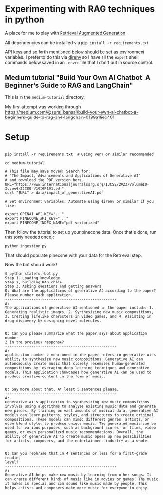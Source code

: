 # Experimenting with RAG techniques in python

A place for me to play with [Retrieval Augmented Generation](https://en.wikipedia.org/wiki/Retrieval-augmented_generation)

All dependencies can be installed via `pip install -r requirements.txt`

API keys and so forth mentioned below should be set as environment variables.
I prefer to do this via [direnv](https://direnv.net/) so I have all the
`export` shell commands below saved in an `.envrc` file that I don't put in
source control.


## Medium tutorial "Build Your Own AI Chatbot: A Beginner’s Guide to RAG and LangChain"

This is in the `medium-tutorial` directory.

My first attempt was working through https://medium.com/@suraj_bansal/build-your-own-ai-chatbot-a-beginners-guide-to-rag-and-langchain-0189a18ec401

# Setup

```shell

pip install -r requirements.txt  # Using venv or similar recommended

cd medium-tutorial

# This file may have moved! Search for:
# "The Impact, Advancements and Applications of Generative AI"
# and download the PDF version here.
URL="https://www.internationaljournalssrg.org/IJCSE/2023/Volume10-Issue6/IJCSE-V10I6P101.pdf"
curl "$URL" > data/impact_of_generativeAI.pdf

# Set environment variables. Automate using direnv or similar if you like:

export OPENAI_API_KEY="..."
export PINECONE_API_KEY="..."
export PINECONE_INDEX_NAME="pdf-vectorized"

```

Then follow the tutorial to set up your pinecone data.
Once that's done, run this (only needed once):

```shell
python ingestion.py
```

That should populate pinecone with your data for the Retrieval step.

Now the bot should work!

```console
$ python stateful-bot.py
Step 1. Loading knowledge
Step 2, building RAG chain
Step 3. Asking questions and getting answers
Q: What are the applications of generative AI according to the paper?
Please number each application.
---------------------------------------------------
A:
The applications of generative AI mentioned in the paper include: 1.
Generating realistic images, 2. Synthesizing new music compositions,
3. Creating lifelike characters in video games, and 4. Assisting in
drug discovery by designing novel molecules.


Q: Can you please summarize what the paper says about application number
2 in the previous response?
---------------------------------------------------
A:
Application number 2 mentioned in the paper refers to generative AI's
ability to synthesize new music compositions. Generative AI can
autonomously create music that closely resembles human-generated
compositions by leveraging deep learning techniques and generative
models. This application showcases how generative AI can be used to
produce creative content in the form of music.


Q: Say more about that. At least 5 sentences please.
---------------------------------------------------
A:
Generative AI's application in synthesizing new music compositions
involves using algorithms to analyze existing music data and generate
new pieces. By training on vast amounts of musical data, generative AI
models can learn patterns, styles, and structures to create original
compositions. These models can mimic different genres, artists, or
even blend styles to produce unique music. The generated music can be
used for various purposes, such as background scores for films, video
games, or even personalized music recommendations. Overall, the
ability of generative AI to create music opens up new possibilities
for artists, composers, and the entertainment industry as a whole.


Q: Can you rephrase that in 4 sentences or less for a first-grade reading
level?
---------------------------------------------------
A:
Generative AI helps make new music by learning from other songs. It
can create different kinds of music like in movies or games. The music
it makes is special and can sound like music made by people. This
helps artists and composers make more music for everyone to enjoy.
```

